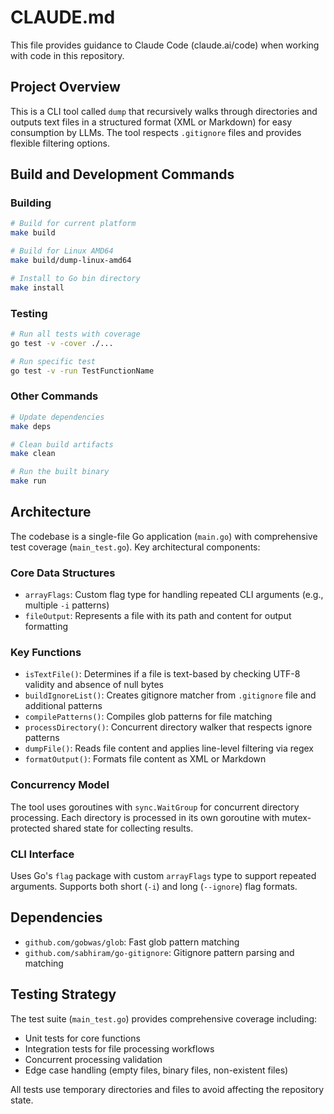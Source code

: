 # CLAUDE.md

This file provides guidance to Claude Code (claude.ai/code) when working with code in this repository.

## Project Overview

This is a CLI tool called `dump` that recursively walks through directories and outputs text files in a structured format (XML or Markdown) for easy consumption by LLMs. The tool respects `.gitignore` files and provides flexible filtering options.

## Build and Development Commands

### Building
```bash
# Build for current platform
make build

# Build for Linux AMD64
make build/dump-linux-amd64

# Install to Go bin directory
make install
```

### Testing
```bash
# Run all tests with coverage
go test -v -cover ./...

# Run specific test
go test -v -run TestFunctionName
```

### Other Commands
```bash
# Update dependencies
make deps

# Clean build artifacts
make clean

# Run the built binary
make run
```

## Architecture

The codebase is a single-file Go application (`main.go`) with comprehensive test coverage (`main_test.go`). Key architectural components:

### Core Data Structures
- `arrayFlags`: Custom flag type for handling repeated CLI arguments (e.g., multiple `-i` patterns)
- `fileOutput`: Represents a file with its path and content for output formatting

### Key Functions
- `isTextFile()`: Determines if a file is text-based by checking UTF-8 validity and absence of null bytes
- `buildIgnoreList()`: Creates gitignore matcher from `.gitignore` file and additional patterns
- `compilePatterns()`: Compiles glob patterns for file matching
- `processDirectory()`: Concurrent directory walker that respects ignore patterns
- `dumpFile()`: Reads file content and applies line-level filtering via regex
- `formatOutput()`: Formats file content as XML or Markdown

### Concurrency Model
The tool uses goroutines with `sync.WaitGroup` for concurrent directory processing. Each directory is processed in its own goroutine with mutex-protected shared state for collecting results.

### CLI Interface
Uses Go's `flag` package with custom `arrayFlags` type to support repeated arguments. Supports both short (`-i`) and long (`--ignore`) flag formats.

## Dependencies

- `github.com/gobwas/glob`: Fast glob pattern matching
- `github.com/sabhiram/go-gitignore`: Gitignore pattern parsing and matching

## Testing Strategy

The test suite (`main_test.go`) provides comprehensive coverage including:
- Unit tests for core functions
- Integration tests for file processing workflows
- Concurrent processing validation
- Edge case handling (empty files, binary files, non-existent files)

All tests use temporary directories and files to avoid affecting the repository state.
